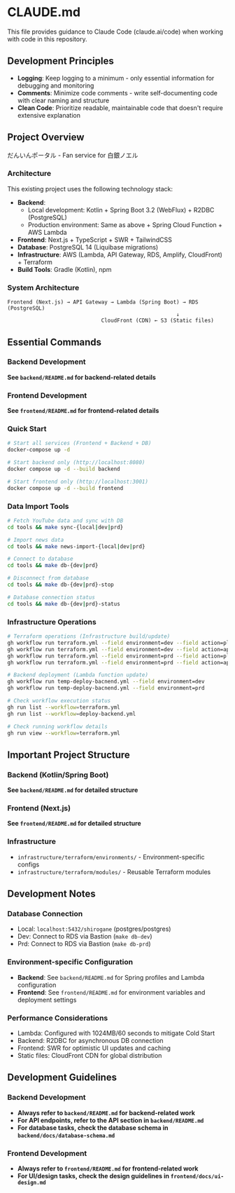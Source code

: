 # CLAUDE.md

This file provides guidance to Claude Code (claude.ai/code) when working with code in this repository.

## Development Principles
- **Logging**: Keep logging to a minimum - only essential information for debugging and monitoring
- **Comments**: Minimize code comments - write self-documenting code with clear naming and structure
- **Clean Code**: Prioritize readable, maintainable code that doesn't require extensive explanation

## Project Overview

だんいんポータル - Fan service for 白銀ノエル

### Architecture

This existing project uses the following technology stack:
- **Backend**: 
  - Local development: Kotlin + Spring Boot 3.2 (WebFlux) + R2DBC (PostgreSQL)
  - Production environment: Same as above + Spring Cloud Function + AWS Lambda
- **Frontend**: Next.js + TypeScript + SWR + TailwindCSS
- **Database**: PostgreSQL 14 (Liquibase migrations)
- **Infrastructure**: AWS (Lambda, API Gateway, RDS, Amplify, CloudFront) + Terraform
- **Build Tools**: Gradle (Kotlin), npm

### System Architecture

```
Frontend (Next.js) → API Gateway → Lambda (Spring Boot) → RDS (PostgreSQL)
                                                      ↓
                              CloudFront (CDN) ← S3 (Static files)
```

## Essential Commands

### Backend Development

**See `backend/README.md` for backend-related details**

### Frontend Development

**See `frontend/README.md` for frontend-related details**

### Quick Start

```bash
# Start all services (Frontend + Backend + DB)
docker-compose up -d

# Start backend only (http://localhost:8080)
docker compose up -d --build backend

# Start frontend only (http://localhost:3001)
docker compose up -d --build frontend
```

### Data Import Tools

```bash
# Fetch YouTube data and sync with DB 
cd tools && make sync-{local|dev|prd}

# Import news data  
cd tools && make news-import-{local|dev|prd}

# Connect to database
cd tools && make db-{dev|prd}

# Disconnect from database
cd tools && make db-{dev|prd}-stop

# Database connection status
cd tools && make db-{dev|prd}-status
```

### Infrastructure Operations

```bash
# Terraform operations (Infrastructure build/update)
gh workflow run terraform.yml --field environment=dev --field action=plan
gh workflow run terraform.yml --field environment=dev --field action=apply
gh workflow run terraform.yml --field environment=prd --field action=plan
gh workflow run terraform.yml --field environment=prd --field action=apply

# Backend deployment (Lambda function update)
gh workflow run temp-deploy-bacnend.yml --field environment=dev
gh workflow run temp-deploy-bacnend.yml --field environment=prd

# Check workflow execution status
gh run list --workflow=terraform.yml
gh run list --workflow=deploy-backend.yml

# Check running workflow details
gh run view --workflow=terraform.yml
```

## Important Project Structure

### Backend (Kotlin/Spring Boot)
**See `backend/README.md` for detailed structure**

### Frontend (Next.js)
**See `frontend/README.md` for detailed structure**

### Infrastructure  
- `infrastructure/terraform/environments/` - Environment-specific configs
- `infrastructure/terraform/modules/` - Reusable Terraform modules

## Development Notes

### Database Connection
- Local: `localhost:5432/shirogane` (postgres/postgres)
- Dev: Connect to RDS via Bastion (`make db-dev`)
- Prd: Connect to RDS via Bastion (`make db-prd`)

### Environment-specific Configuration
- **Backend**: See `backend/README.md` for Spring profiles and Lambda configuration
- **Frontend**: See `frontend/README.md` for environment variables and deployment settings

### Performance Considerations
- Lambda: Configured with 1024MB/60 seconds to mitigate Cold Start
- Backend: R2DBC for asynchronous DB connection
- Frontend: SWR for optimistic UI updates and caching
- Static files: CloudFront CDN for global distribution

## Development Guidelines

### Backend Development
- **Always refer to `backend/README.md` for backend-related work**
- **For API endpoints, refer to the API section in `backend/README.md`**
- **For database tasks, check the database schema in `backend/docs/database-schema.md`**

### Frontend Development  
- **Always refer to `frontend/README.md` for frontend-related work**
- **For UI/design tasks, check the design guidelines in `frontend/docs/ui-design.md`**

